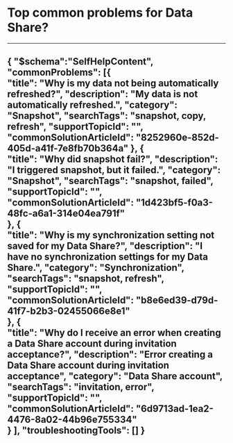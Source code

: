 <properties
pageTitle="Top common problems for Data Share"
description="Document for Data Share problems"
service="Microsoft.DataShare"
resource="accounts"
authors="joannapea"
ms.author="joanpo"
displayOrder=""
articleId="732e3e49-8b2a-4d10-8456-db42dc47c9b2"
selfHelpType="diagnoseandsolve"
productPesIds="16762"
cloudEnvironments="public"
/>

# Top common problems for Data Share?
---
{
	"$schema":"SelfHelpContent",
	"commonProblems": [{				    
			"title": "Why is my data not being automatically refreshed?",
			"description": "My data is not automatically refreshed.",
			"category": "Snapshot",
			"searchTags": "snapshot, copy, refresh",
			"supportTopicId": "",
			"commonSolutionArticleId": "8252960e-852d-405d-a41f-7e8fb70b364a"
		}, {			         
			"title": "Why did snapshot fail?",
			"description": "I triggered snapshot, but it failed.",
			"category": "Snapshot",
			"searchTags": "snapshot, failed",
			"supportTopicId": "",
			"commonSolutionArticleId": "1d423bf5-f0a3-48fc-a6a1-314e04ea791f"			
		}, {			         
			"title": "Why is my synchronization setting not saved for my Data Share?",
			"description": "I have no synchronization settings for my Data Share.",
			"category": "Synchronization",
			"searchTags": "snapshot, refresh",
			"supportTopicId": "",
			"commonSolutionArticleId": "b8e6ed39-d79d-41f7-b2b3-02455066e8e1"			
		}, {			         
			"title": "Why do I receive an error when creating a Data Share account during invitation acceptance?",
			"description": "Error creating a Data Share account during invitation acceptance",
			"category": "Data Share account",
			"searchTags": "invitation, error",
			"supportTopicId": "",
			"commonSolutionArticleId": "6d9713ad-1ea2-4476-8a02-44b96e755334"			
		}
	],
	"troubleshootingTools": []
}
---
